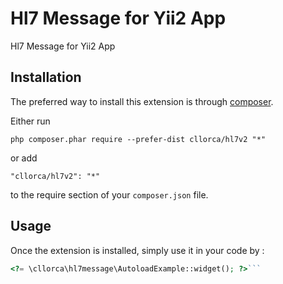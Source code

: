 Hl7 Message for Yii2 App
========================
Hl7 Message for Yii2 App

Installation
------------

The preferred way to install this extension is through [composer](http://getcomposer.org/download/).

Either run

```
php composer.phar require --prefer-dist cllorca/hl7v2 "*"
```

or add

```
"cllorca/hl7v2": "*"
```

to the require section of your `composer.json` file.


Usage
-----

Once the extension is installed, simply use it in your code by  :

```php
<?= \cllorca\hl7message\AutoloadExample::widget(); ?>```